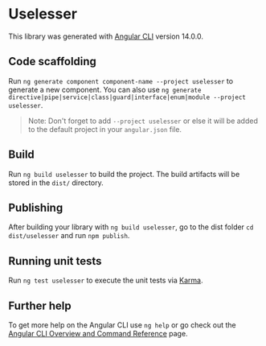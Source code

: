 # Uselesser

This library was generated with [Angular CLI](https://github.com/angular/angular-cli) version 14.0.0.

## Code scaffolding

Run `ng generate component component-name --project uselesser` to generate a new component. You can also use `ng generate directive|pipe|service|class|guard|interface|enum|module --project uselesser`.
> Note: Don't forget to add `--project uselesser` or else it will be added to the default project in your `angular.json` file. 

## Build

Run `ng build uselesser` to build the project. The build artifacts will be stored in the `dist/` directory.

## Publishing

After building your library with `ng build uselesser`, go to the dist folder `cd dist/uselesser` and run `npm publish`.

## Running unit tests

Run `ng test uselesser` to execute the unit tests via [Karma](https://karma-runner.github.io).

## Further help

To get more help on the Angular CLI use `ng help` or go check out the [Angular CLI Overview and Command Reference](https://angular.io/cli) page.
